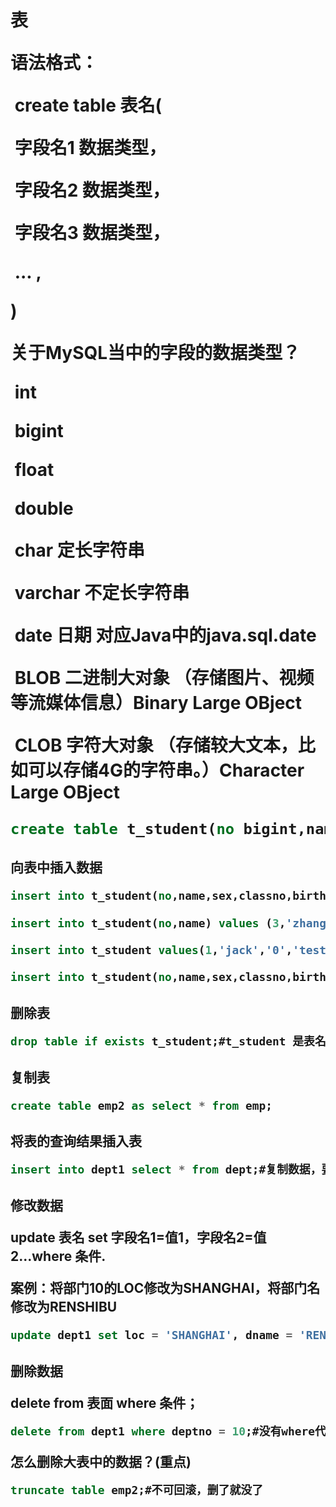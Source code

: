 <h1>表


语法格式：

​	create table 表名(

​	字段名1 数据类型，

​	字段名2 数据类型，

​	字段名3 数据类型，	

​	...	,

)

关于MySQL当中的字段的数据类型？

​	int			

​	bigint

​	float 

​	double 

​	char 		定长字符串

​	varchar 	不定长字符串

​	date	日期	对应Java中的java.sql.date

​	BLOB	二进制大对象	（存储图片、视频等流媒体信息）Binary Large OBject

​	CLOB	字符大对象	（存储较大文本，比如可以存储4G的字符串。）Character Large OBject



```sql
create table t_student(no bigint,name varchar(255),sex char(1) default '1',classno varchar(255),birth char(10));
```

<h2>向表中插入数据

```sql
insert into t_student(no,name,sex,classno,birth) values (1,'zhangsan','1','gaosanyiban','2021-07-14');
```

```sql
insert into t_student(no,name) values (3,'zhangsan');#除了插入的字段，剩下的所有字段自动插入NULL
```

```sql
insert into t_student values(1,'jack','0','test','1090-01-21');
```

```sql
insert into t_student(no,name,sex,classno,birth) values (1,'zhangsan','1','gaosanyiban','2021-07-14'),(...);#一次插入多行数据
```

<h2>删除表

```sql
drop table if exists t_student;#t_student 是表名
```

<h2>复制表

```sql
create table emp2 as select * from emp;
```

<h2>将表的查询结果插入表

```sql
insert into dept1 select * from dept;#复制数据，要求表的结构相同
```

<h2>修改数据

update 表名 set 字段名1=值1，字段名2=值2...where 条件.

案例：将部门10的LOC修改为SHANGHAI，将部门名修改为RENSHIBU

```sql
update dept1 set loc = 'SHANGHAI', dname = 'RENSHIBU' where deptno = 10;#没有where全部修改
```

<h2>删除数据

delete from 表面 where 条件；

```sql
delete from dept1 where deptno = 10;#没有where代表全部删除
```

怎么删除大表中的数据？(重点)

```sql
truncate table emp2;#不可回滚，删了就没了
```

